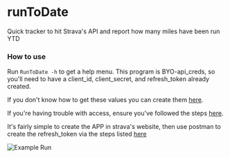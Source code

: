 # runToDate
Quick tracker to hit Strava's API and report how many miles have been run YTD

### How to use

Run `RunToDate -h` to get a help menu. This program is BYO-api_creds, so you'll need to have a client_id, client_secret, and refresh_token already created. 

If you don't know how to get these values you can create them [here](https://developers.strava.com/). 

If you're having trouble with access, ensure you've followed the steps [here](https://developers.strava.com/docs/getting-started/). 

It's fairly simple to create the APP in strava's website, then use postman to create the refresh_token via the steps listed [here](https://developers.strava.com/docs/getting-started/#oauth)


![Example Run](https://github.com/ajcollins0/runToDate/images/i1.png)
